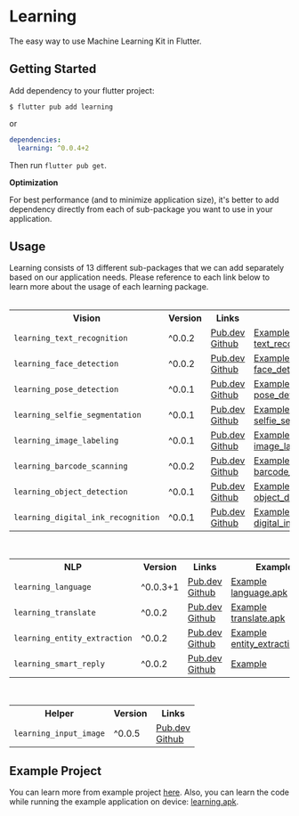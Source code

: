 # Learning

The easy way to use Machine Learning Kit in Flutter.

## Getting Started

Add dependency to your flutter project:

```
$ flutter pub add learning
```

or

```yaml
dependencies:
  learning: ^0.0.4+2
```

Then run `flutter pub get`.

**Optimization**

For best performance (and to minimize application size), it's better to add dependency directly from each of sub-package you want to use in your application. 

## Usage

Learning consists of 13 different sub-packages that we can add separately based on our application needs. Please reference to each link below to learn more about the usage of each learning package.
<br><br>
<table>
  <tr>
    <th>Vision</th>
    <th>Version</th>
    <th>Links</td>
    <th>Example</th>
  </tr>
  <tr>
    <td><code>learning_text_recognition</code></td>
    <td>^0.0.2</td>
    <td>
      <a href="https://pub.dev/packages/learning_text_recognition">Pub.dev</a><br>
      <a href="https://github.com/salkuadrat/learning/tree/master/packages/learning_text_recognition">Github</a>
    </td>
    <td>
      <a href="https://github.com/salkuadrat/learning/tree/master/packages/learning_text_recognition/example">Example</a><br>
      <a href="https://github.com/salkuadrat/learning_apk/raw/master/text_recognition.apk">text_recognition.apk</a>
    </td>
  </tr>
  <tr>
    <td><code>learning_face_detection</code></td>
    <td>^0.0.2</td>
    <td>
      <a href="https://pub.dev/packages/learning_face_detection">Pub.dev</a><br>
      <a href="https://github.com/salkuadrat/learning/tree/master/packages/learning_face_detection">Github</a>
    </td>
    <td>
      <a href="https://github.com/salkuadrat/learning/tree/master/packages/learning_face_detection/example">Example</a><br>
      <a href="https://github.com/salkuadrat/learning_apk/raw/master/face_detection.apk">face_detection.apk</a>
    </td>
  </tr>
  <tr>
    <td><code>learning_pose_detection</code></td>
    <td>^0.0.1</td>
    <td>
      <a href="https://pub.dev/packages/learning_pose_detection">Pub.dev</a><br>
      <a href="https://github.com/salkuadrat/learning/tree/master/packages/learning_pose_detection">Github</a>
    </td>
    <td>
      <a href="https://github.com/salkuadrat/learning/tree/master/packages/learning_pose_detection/example">Example</a><br>
      <a href="https://github.com/salkuadrat/learning_apk/raw/master/pose_detection.apk">pose_detection.apk</a>
    </td>
  </tr>
  <tr>
    <td><code>learning_selfie_segmentation</code></td>
    <td>^0.0.1</td>
    <td>
      <a href="https://pub.dev/packages/learning_selfie_segmentation">Pub.dev</a><br>
      <a href="https://github.com/salkuadrat/learning/tree/master/packages/learning_selfie_segmentation">Github</a>
    </td>
    <td>
      <a href="https://github.com/salkuadrat/learning/tree/master/packages/learning_selfie_segmentation/example">Example</a><br>
      <a href="https://github.com/salkuadrat/learning_apk/raw/master/selfie_segmentation.apk">selfie_segmentation.apk</a>
    </td>
  </tr>
  <tr>
    <td><code>learning_image_labeling</code></td>
    <td>^0.0.1</td>
    <td>
      <a href="https://pub.dev/packages/learning_image_labeling">Pub.dev</a><br>
      <a href="https://github.com/salkuadrat/learning/tree/master/packages/learning_image_labeling">Github</a>
    </td>
    <td>
      <a href="https://github.com/salkuadrat/learning/tree/master/packages/learning_image_labeling/example">Example</a><br>
      <a href="https://github.com/salkuadrat/learning_apk/raw/master/image_labeling.apk">image_labeling.apk</a>
    </td>
  </tr>
  <tr>
    <td><code>learning_barcode_scanning</code></td>
    <td>^0.0.2</td>
    <td>
      <a href="https://pub.dev/packages/learning_barcode_scanning">Pub.dev</a><br>
      <a href="https://github.com/salkuadrat/learning/tree/master/packages/learning_barcode_scanning">Github</a>
    </td>
    <td>
      <a href="https://github.com/salkuadrat/learning/tree/master/packages/learning_barcode_scanning/example">Example</a><br>
      <a href="https://github.com/salkuadrat/learning_apk/raw/master/barcode_scanning.apk">barcode_scanning.apk</a>
    </td>
  </tr>
  <tr>
    <td><code>learning_object_detection</code></td>
    <td>^0.0.1</td>
    <td>
      <a href="https://pub.dev/packages/learning_object_detection">Pub.dev</a><br>
      <a href="https://github.com/salkuadrat/learning/tree/master/packages/learning_object_detection">Github</a>
    </td>
    <td>
      <a href="https://github.com/salkuadrat/learning/tree/master/packages/learning_object_detection/example">Example</a><br>
      <a href="https://github.com/salkuadrat/learning_apk/raw/master/object_detection.apk">object_detection.apk</a>
    </td>
  </tr>
  <tr>
    <td><code>learning_digital_ink_recognition</code></td>
    <td>^0.0.1</td>
    <td>
      <a href="https://pub.dev/packages/learning_digital_ink_recognition">Pub.dev</a><br>
      <a href="https://github.com/salkuadrat/learning/tree/master/packages/learning_digital_ink_recognition">Github</a>
    </td>
    <td>
      <a href="https://github.com/salkuadrat/learning/tree/master/packages/learning_digital_ink_recognition/example">Example</a><br>
      <a href="https://github.com/salkuadrat/learning_apk/raw/master/digital_ink_recognition.apk">digital_ink_recognition.apk</a>
    </td>
  </tr>
</table>
<br>
<table>
  <tr>
    <th>NLP</th>
    <th>Version</th>
    <th>Links</th>
    <th>Example</th>
  </tr>
  <tr>
    <td><code>learning_language</code></td>
    <td>^0.0.3+1</td>
    <td>
      <a href="https://pub.dev/packages/learning_language">Pub.dev</a><br>
      <a href="https://github.com/salkuadrat/learning/tree/master/packages/learning_language">Github</a>
    </td>
    <td>
      <a href="https://github.com/salkuadrat/learning/tree/master/packages/learning_language/example">Example</a><br>
      <a href="https://github.com/salkuadrat/learning_apk/raw/master/language.apk">language.apk</a>
    </td>
  </tr>
  <tr>
    <td><code>learning_translate</code></td>
    <td>^0.0.2</td>
    <td>
      <a href="https://pub.dev/packages/learning_translate">Pub.dev</a><br>
      <a href="https://github.com/salkuadrat/learning/tree/master/packages/learning_translate">Github</a>
    </td>
    <td>
      <a href="https://github.com/salkuadrat/learning/tree/master/packages/learning_translate/example">Example</a><br>
      <a href="https://github.com/salkuadrat/learning_apk/raw/master/translate.apk">translate.apk</a>
    </td>
  </tr>
  <tr>
    <td><code>learning_entity_extraction</code></td>
    <td>^0.0.2</td>
    <td>
      <a href="https://pub.dev/packages/learning_entity_extraction">Pub.dev</a><br>
      <a href="https://github.com/salkuadrat/learning/tree/master/packages/learning_entity_extraction">Github</a>
    </td>
    <td>
      <a href="https://github.com/salkuadrat/learning/tree/master/packages/learning_entity_extraction/example">Example</a><br>
      <a href="https://github.com/salkuadrat/learning_apk/raw/master/entity_extraction.apk">entity_extraction.apk</a>
    </td>
  </tr>
  <tr>
    <td><code>learning_smart_reply</code></td>
    <td>^0.0.2</td>
    <td>
      <a href="https://pub.dev/packages/learning_smart_reply">Pub.dev</a><br>
      <a href="https://github.com/salkuadrat/learning/tree/master/packages/learning_smart_reply">Github</a>
    </td>
    <td>
      <a href="https://github.com/salkuadrat/learning/tree/master/packages/learning_smart_reply/example">Example</a>
    </td>
  </tr>
</table>
<br>
<table>
  <tr>
    <th>Helper</th>
    <th>Version</th>
    <th>Links</td>
  </tr>
  <tr>
    <td><code>learning_input_image</code></td>
    <td>^0.0.5</td>
    <td>
      <a href="https://pub.dev/packages/learning_input_image">Pub.dev</a><br>
      <a href="https://github.com/salkuadrat/learning/tree/master/packages/learning_input_image">Github</a>
    </td>
  </tr>
</table>

## Example Project

You can learn more from example project [here](example). Also, you can learn the code while running the example application on device: [learning.apk](https://drive.google.com/file/d/1xn5yYZ2NIGt2VYszCeTAgqTfeMySQsc9/view?usp=sharing).
